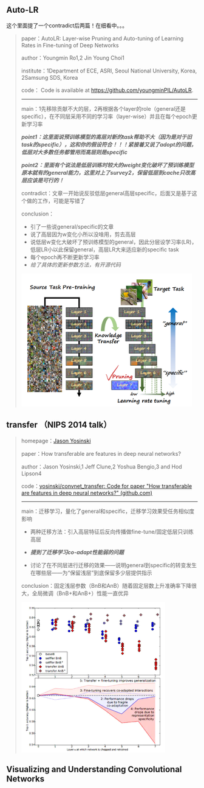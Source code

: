## Auto-LR

这个里面提了一个contradict后两篇！在细看中。。。

> paper：AutoLR: Layer-wise Pruning and Auto-tuning of Learning Rates in Fine-tuning of Deep Networks
>
> author：Youngmin Ro1,2 Jin Young Choi1
>
> institute：1Department of ECE, ASRI, Seoul National University, Korea, 2Samsung SDS, Korea
>
> code： Code is available at https://github.com/youngminPIL/AutoLR.
>
> ---
>
> main：1先移除贡献不大的层，2再根据各个layer的role（general还是specific），在不同层采用不同的学习率（layer-wise）并且在每个epoch更新学习率
>
> ***point1：这里面说预训练模型的高层对新的task帮助不大（因为是对于旧task的specific），这和你的假设符合！！！紧接着又说了adopt的问题，低层对大多数任务都管用而高层则是specific***
>
> ***point2：里面有个说法是低层训练时较大的weight变化破坏了预训练模型原本就有的general能力，这里对上了survey2，保留低层到cache只改高层应该是可行的！***
>
> contradict：文章一开始说反驳低层general高层specific，后面又是基于这个做的工作，可能是写错了
>
> conclusion：
>
> * 引了一些说general/specific的文章
> * 说了高层因为w变化小所以没啥用，剪去高层
> * 说低层w变化大破坏了预训练模型的general，因此分层设学习率(LR)，低层LR小以此保留general，高层LR大来适应新的specific task
> * 每个epoch再不断更新学习率
> * *给了具体的更新参数方法，有开源代码*
>
> <img src="survey1.assets/屏幕截图 2022-10-18 183727.png" style="zoom: 67%;" />





## transfer （NIPS 2014 talk）

> homepage：[Jason Yosinski](https://yosinski.com/transfer)
>
> paper：How transferable are features in deep neural networks?
>
> author：Jason Yosinski,1 Jeff Clune,2 Yoshua Bengio,3 and Hod Lipson4
>
> code：[yosinski/convnet_transfer: Code for paper "How transferable are features in deep neural networks?" (github.com)](https://github.com/yosinski/convnet_transfer)
>
> ---
>
> main：迁移学习，量化了general和specific，迁移学习效果受任务相似度影响
>
>  * 两种迁移方法：引入高层特征后反向传播做fine-tune/固定低层只训练高层
>
> * ***提到了迁移学习co-adapt性能弱的问题***
> * 讨论了在不同层进行迁移的效果——说明general到specific的转变发生在哪些层——为“保留浅层”到底保留多少层提供指示
>
> conclusion：固定浅层参数（BnB和AnB）随着固定层数上升准确率下降很大，全局微调（BnB+和AnB+）性能一直优异
>
> <img src="survey1.assets/7691878-95b841d6760c76c0.webp" style="zoom: 67%;" />



## Visualizing and Understanding Convolutional Networks